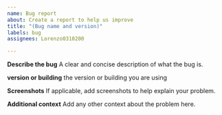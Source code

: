 ```yaml
---
name: Bug report
about: Create a report to help us improve
title: "(Bug name and version)"
labels: bug
assignees: Lorenzo0310200

---
```


**Describe the bug**
A clear and concise description of what the bug is.

**version or building**
the version or building you are using

**Screenshots**
If applicable, add screenshots to help explain your problem.


**Additional context**
Add any other context about the problem here.
